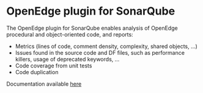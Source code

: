 # OpenEdge plugin for SonarQube

The OpenEdge plugin for SonarQube enables analysis of OpenEdge procedural and object-oriented code, and reports:
 * Metrics (lines of code, comment density, complexity, shared objects, ...)
 * Issues found in the source code and DF files, such as performance killers, usage of deprecated keywords, ...
 * Code coverage from unit tests
 * Code duplication

Documentation available [here](https://riverside-software.atlassian.net/wiki/spaces/WELCOME/overview)
